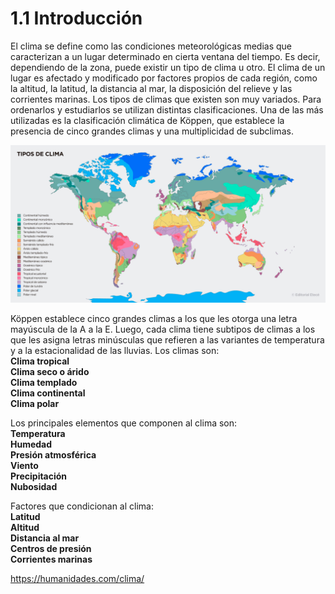# 1.1 Introducción

El clima se define como las condiciones meteorológicas medias que caracterizan a un lugar determinado en cierta ventana del tiempo. Es decir, dependiendo de la zona, puede existir un tipo de clima u otro. El clima de un lugar es afectado y modificado por factores propios de cada región, como la altitud, la latitud, la distancia al mar, la disposición del relieve y las corrientes marinas. Los tipos de climas que existen son muy variados. Para ordenarlos y estudiarlos se utilizan distintas clasificaciones. Una de las más utilizadas es la clasificación climática de Köppen, que establece la presencia de cinco grandes climas y una multiplicidad de subclimas.

![Clima](/img/clima.jpg)

Köppen establece cinco grandes climas a los que les otorga una letra mayúscula de la A a la E. Luego, cada clima tiene subtipos de climas a los que les asigna letras minúsculas que refieren a las variantes de temperatura y a la estacionalidad de las lluvias. Los climas son:  
**Clima tropical**  
**Clima seco o árido**  
**Clima templado**  
**Clima continental**  
**Clima polar**  

Los principales elementos que componen al clima son:  
      **Temperatura**  
      **Humedad**  
      **Presión atmosférica**  
      **Viento**  
      **Precipitación**  
      **Nubosidad**  
      
Factores que condicionan al clima:  
      **Latitud**  
      **Altitud**  
      **Distancia al mar**  
      **Centros de presión**  
      **Corrientes marinas**  

  https://humanidades.com/clima/
